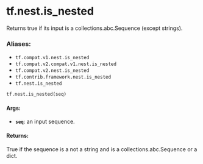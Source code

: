 <div itemscope itemtype="http://developers.google.com/ReferenceObject">
<meta itemprop="name" content="tf.nest.is_nested" />
<meta itemprop="path" content="Stable" />
</div>

# tf.nest.is_nested

Returns true if its input is a collections.abc.Sequence (except strings).

### Aliases:

* `tf.compat.v1.nest.is_nested`
* `tf.compat.v2.compat.v1.nest.is_nested`
* `tf.compat.v2.nest.is_nested`
* `tf.contrib.framework.nest.is_nested`
* `tf.nest.is_nested`

``` python
tf.nest.is_nested(seq)
```

<!-- Placeholder for "Used in" -->


#### Args:


* <b>`seq`</b>: an input sequence.


#### Returns:

True if the sequence is a not a string and is a collections.abc.Sequence
or a dict.
